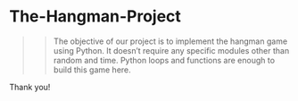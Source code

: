 # The-Hangman-Project
>> The objective of our project is to implement the hangman game using Python.
>> It doesn’t require any specific modules other than random and time. Python loops and functions are enough to build this game here.

Thank you!
